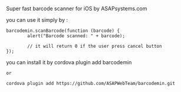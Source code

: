 Super fast barcode scanner for iOS by ASAPsystems.com

you can use it simply by :

    barcodemin.scanBarcode(function (barcode) {
            alert("Barcode scanned: " + barcode);

            // it will return 0 if the user press cancel button
    });



you can install it by 
    cordova plugin add barcodemin

    or

    cordova plugin add https://github.com/ASAPWebTeam/barcodemin.git